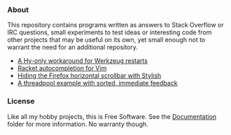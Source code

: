 
### About

This repository contains programs written as answers to Stack Overflow or IRC
questions, small experiments to test ideas or interesting code from other
projects that may be useful on its own, yet small enough not to warrant the
need for an additional repository.

* [A Hy-only workaround for Werkzeug restarts](https://github.com/Beluki/Misc/tree/master/Source/Hy-Werkzeug-Restarts)
* [Racket autocompletion for Vim](https://github.com/Beluki/Misc/tree/master/Source/Racket-Vim-AutoComplete)
* [Hiding the Firefox horizontal scrollbar with Stylish](https://github.com/Beluki/Misc/tree/master/Source/Stylish-Hide-Horizontal-Scrollbar)
* [A threadpool example with sorted, immediate feedback](https://github.com/Beluki/Misc/tree/master/Source/ThreadPool)

### License

Like all my hobby projects, this is Free Software. See the [Documentation][]
folder for more information. No warranty though.

[Documentation]: https://github.com/Beluki/Misc/tree/master/Documentation

